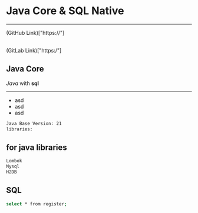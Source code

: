 # Java Core & SQL Native

---

(GitHub Link)["https://"]

<br/>
(GitLab Link)["https:/"]

## Java Core 
*Java* with **sql**



---

- asd
- asd
- asd


```sh
Java Base Version: 21
libraries:
```

## for java  libraries
```sh
Lombok
Mysql
H2DB
```

## SQL 
```sh
select * from register;
```
